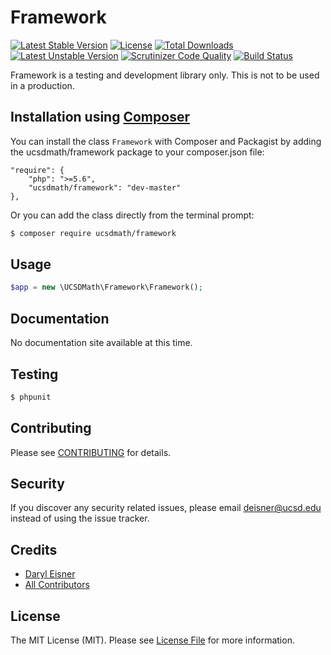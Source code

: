 # Framework[![Latest Stable Version](https://poser.pugx.org/ucsdmath/Framework/v/stable)](https://packagist.org/packages/ucsdmath/Framework)[![License](https://poser.pugx.org/ucsdmath/Framework/license)](https://packagist.org/packages/ucsdmath/Framework)[![Total Downloads](https://poser.pugx.org/ucsdmath/Framework/downloads)](https://packagist.org/packages/ucsdmath/Framework)[![Latest Unstable Version](https://poser.pugx.org/ucsdmath/Framework/v/unstable)](https://packagist.org/packages/ucsdmath/Framework)[![Scrutinizer Code Quality](https://scrutinizer-ci.com/g/ucsdmath/Framework/badges/quality-score.png?b=master)](https://scrutinizer-ci.com/g/ucsdmath/Framework/?branch=master)[![Build Status](https://scrutinizer-ci.com/g/ucsdmath/Framework/badges/build.png?b=master)](https://scrutinizer-ci.com/g/ucsdmath/Framework/build-status/master)Framework is a testing and development library only. This is not to be used in a production.## Installation using [Composer](http://getcomposer.org/)You can install the class ```Framework``` with Composer and Packagist byadding the ucsdmath/framework package to your composer.json file:```"require": {    "php": ">=5.6",    "ucsdmath/framework": "dev-master"},```Or you can add the class directly from the terminal prompt:```bash$ composer require ucsdmath/framework```## Usage``` php$app = new \UCSDMath\Framework\Framework();```## DocumentationNo documentation site available at this time.<!-- [Check out the documentation](http://math.ucsd.edu/~deisner/documentation/Framework/) -->## Testing``` bash$ phpunit```## ContributingPlease see [CONTRIBUTING](CONTRIBUTING.md) for details.## SecurityIf you discover any security related issues, please email deisner@ucsd.edu instead of using the issue tracker.## Credits- [Daryl Eisner](https://github.com/UCSDMath)- [All Contributors](../../contributors)## LicenseThe MIT License (MIT). Please see [License File](LICENSE) for more information.